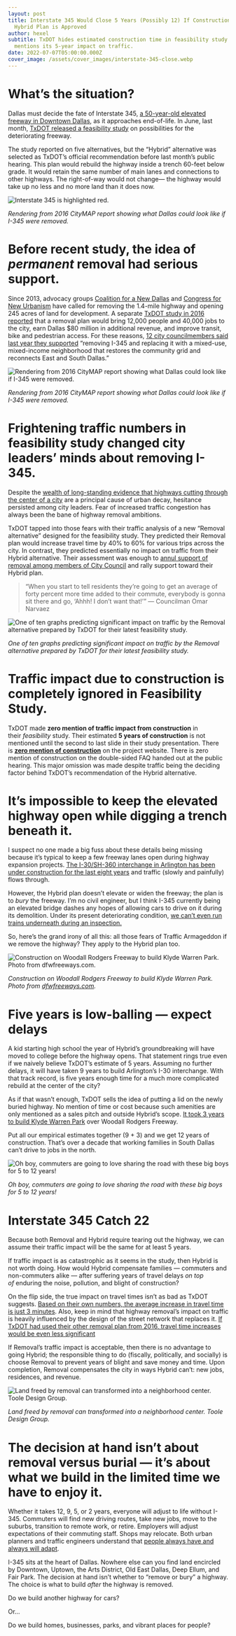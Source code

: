 ```yaml
---
layout: post
title: Interstate 345 Would Close 5 Years (Possibly 12) If Construction of TxDOT
  Hybrid Plan is Approved
author: hexel
subtitle: TxDOT hides estimated construction time in feasibility study and never
  mentions its 5-year impact on traffic.
date: 2022-07-07T05:00:00.000Z
cover_image: /assets/cover_images/interstate-345-close.webp
---
```

# What’s the situation?

Dallas must decide the fate of Interstate 345, [a 50-year-old elevated freeway in Downtown Dallas](https://www.youtube.com/watch?v=D5pyjaGW7xQ), as it approaches end-of-life. In June, last month, [TxDOT released a feasibility study](https://www.keepitmovingdallas.com/I345) on possibilities for the deteriorating freeway.

The study reported on five alternatives, but the “Hybrid” alternative was selected as TxDOT’s official recommendation before last month’s public hearing. This plan would rebuild the highway inside a trench 60-feet below grade. It would retain the same number of main lanes and connections to other highways. The right-of-way would not change— the highway would take up no less and no more land than it does now.

![Interstate 345 is highlighted red.](https://miro.medium.com/v2/resize:fit:720/format:webp/1*nQ-Sw8KCTjTBo-vsS2F3fQ.png "Interstate 345 is highlighted red.")

*Rendering from 2016 CityMAP report showing what Dallas could look like if I-345 were removed.*

# Before recent study, the idea of *permanent* removal had serious support.

Since 2013, advocacy groups [Coalition for a New Dallas](https://www.coalitionforanewdallas.org/i-345) and [Congress for New Urbanism](https://www.dmagazine.com/frontburner/2021/06/i-345-back-on-cnus-freeways-without-futures-list/) have called for removing the 1.4-mile highway and opening 245 acres of land for development. A separate [TxDOT study in 2016 reported](https://www.dmagazine.com/urbanism-transportation/2016/06/new-txdot-report-says-we-should-tear-down-i-345/) that a removal plan would bring 12,000 people and 40,000 jobs to the city, earn Dallas $80 million in additional revenue, and improve transit, bike and pedestrian access. For these reasons, [12 city councilmembers said last year they supported](https://www.coalitionforanewdallas.org/featured-posts/coalition-for-a-new-dallas-5) “removing I-345 and replacing it with a mixed-use, mixed-income neighborhood that restores the community grid and reconnects East and South Dallas.”

![Rendering from 2016 CityMAP report showing what Dallas could look like if I-345 were removed.](https://miro.medium.com/v2/resize:fit:720/format:webp/1*XQM6jMy4_k6AQcbwq_SNPQ.png "Rendering from 2016 CityMAP report showing what Dallas could look like if I-345 were removed.")

*Rendering from 2016 CityMAP report showing what Dallas could look like if I-345 were removed.*

# Frightening traffic numbers in feasibility study changed city leaders’ minds about removing I-345.

Despite the [wealth of long-standing evidence that highways cutting through the center of a city](https://www.nytimes.com/interactive/2021/05/27/climate/us-cities-highway-removal.html) are a principal cause of urban decay, hesitance persisted among city leaders. Fear of increased traffic congestion has always been the bane of highway removal ambitions.

TxDOT tapped into those fears with their traffic analysis of a new “Removal alternative” designed for the feasibility study. They predicted their Removal plan would increase travel time by 40% to 60% for various trips across the city. In contrast, they predicted essentially no impact on traffic from their Hybrid alternative. Their assessment was enough to [annul support of removal among members of City Council](https://www.dmagazine.com/frontburner/2022/06/dallas-city-council-members-walk-back-promise-to-remove-i-345/#:~:text=In%202021%2C%2012%20current%20council%20members%20said%20they%20supported%20%E2%80%9Cremoving%20I%2D345%20and%20replacing%20it%20with%20a%20mixed%2Duse%2C%20mixed%2Dincome%20neighborhood%20that%20restores%20the%20community%20grid%20and%20reconnects%20East%20and%20South%20Dallas.%E2%80%9D) and rally support toward their Hybrid plan.

> “When you start to tell residents they’re going to get an average of forty percent more time added to their commute, everybody is gonna sit there and go, ‘Ahhh! I don’t want that!’” — Councilman Omar Narvaez

![One of ten graphs predicting significant impact on traffic by the Removal alternative prepared by TxDOT for their latest feasibility study.](https://miro.medium.com/v2/resize:fit:1400/1*VZL8mu3TfD4jSVuNDwSNmQ.png "One of ten graphs predicting significant impact on traffic by the Removal alternative prepared by TxDOT for their latest feasibility study.")

*One of ten graphs predicting significant impact on traffic by the Removal alternative prepared by TxDOT for their latest feasibility study.*

# Traffic impact due to construction is completely ignored in Feasibility Study.

TxDOT made **zero mention of traffic impact from construction** in their *feasibility* study. Their estimated **5 years of construction** is not mentioned until the second to last slide in their study presentation. There is **[zero mention of construction](https://www.keepitmovingdallas.com/I345)** on the project website. There is zero mention of construction on the double-sided FAQ handed out at the public hearing. This major omission was made despite traffic being the deciding factor behind TxDOT’s recommendation of the Hybrid alternative.

# It’s impossible to keep the elevated highway open while digging a trench beneath it.

I suspect no one made a big fuss about these details being missing because it’s typical to keep a few freeway lanes open during highway expansion projects. [The I-30/SH-360 interchange in Arlington has been under construction for the last eight years](https://www.cbsnews.com/dfw/news/frustration-grows-over-i-30-sh-360-construction-arlington/) and traffic (slowly and painfully) flows through.

However, the Hybrid plan doesn’t elevate or widen the freeway; the plan is to *bury* the freeway. I’m no civil engineer, but I think I-345 currently being an elevated bridge dashes any hopes of allowing cars to drive on it during its demolition. Under its present deteriorating condition, [we can’t even run trains underneath during an inspection.](https://dartdaily.dart.org/posts/post/buses-replace-green-line-between-pearl-and-deep-ellum-stations-7-9-2022)

So, here’s the grand irony of all this: all those fears of Traffic Armageddon if we remove the highway? They apply to the Hybrid plan too.

![Construction on Woodall Rodgers Freeway to build Klyde Warren Park. Photo from dfwfreeways.com.](https://miro.medium.com/v2/resize:fit:1400/0*BRSz5TDncpXyyQqv "Construction on Woodall Rodgers Freeway to build Klyde Warren Park. Photo from dfwfreeways.com.")

*Construction on Woodall Rodgers Freeway to build Klyde Warren Park. Photo from [dfwfreeways.com](http://dfwfreeways.com/spur366/construction-park).*

# Five years is low-balling — expect delays

A kid starting high school the year of Hybrid’s groundbreaking will have moved to college before the highway opens. That statement rings true even if we naively believe TxDOT’s estimate of 5 years. Assuming no further delays, it will have taken 9 years to build Arlington’s I-30 interchange. With that track record, is five years enough time for a much more complicated rebuild at the center of the city?

As if that wasn’t enough, TxDOT sells the idea of putting a lid on the newly buried highway. No mention of time or cost because such amenities are only mentioned as a sales pitch and outside Hybrid’s scope. [It took 3 years to build Klyde Warren Park](https://www.klydewarrenpark.org/about-the-park/our-story.html) over Woodall Rodgers Freeway.

Put all our empirical estimates together (9 + 3) and we get 12 years of construction. That’s over a decade that working families in South Dallas can’t drive to jobs in the north.

![Oh boy, commuters are going to love sharing the road with these big boys for 5 to 12 years!](https://miro.medium.com/v2/resize:fit:1400/1*SeGjhe-80Rp5M6PgnrnnYw.jpeg "Oh boy, commuters are going to love sharing the road with these big boys for 5 to 12 years!")

*Oh boy, commuters are going to love sharing the road with these big boys for 5 to 12 years!*

# Interstate 345 Catch 22

Because both Removal and Hybrid require tearing out the highway, we can assume their traffic impact will be the same for at least 5 years.

If traffic impact is as catastrophic as it seems in the study, then Hybrid is not worth doing. How would Hybrid compensate families — commuters and non-commuters alike — after suffering years of travel delays *on top of* enduring the noise, pollution, and blight of construction?

On the flip side, the true impact on travel times isn’t as bad as TxDOT suggests. [Based on their own numbers, the average increase in travel time is just 3 minutes](https://medium.com/@WalkableDFW/where-the-345-feasibility-process-went-off-the-rails-fb088568cc1d). Also, keep in mind that highway removal’s impact on traffic is heavily influenced by the design of the street network that replaces it. [If TxDOT had used their other removal plan from 2016, travel time increases would be even less significant](https://www.dmagazine.com/urbanism-transportation/2016/06/new-txdot-report-says-we-should-tear-down-i-345/)

If Removal’s traffic impact is acceptable, then there is no advantage to going Hybrid; the responsible thing to do (fiscally, politically, and socially) is choose Removal to prevent years of blight and save money and time. Upon completion, Removal compensates the city in ways Hybrid can’t: new jobs, residences, and revenue.

![Land freed by removal can transformed into a neighborhood center. Toole Design Group.](https://miro.medium.com/v2/resize:fit:1400/0*C1PfFQt8QtZgJed- "Land freed by removal can transformed into a neighborhood center. Toole Design Group.")

*Land freed by removal can transformed into a neighborhood center. Toole Design Group.*

# The decision at hand isn’t about removal versus burial — it’s about what we build in the limited time we have to enjoy it.

Whether it takes 12, 9, 5, or 2 years, everyone will adjust to life without I-345. Commuters will find new driving routes, take new jobs, move to the suburbs, transition to remote work, or retire. Employers will adjust expectations of their commuting staff. Shops may relocate. Both urban planners and traffic engineers understand that [people always have and always will adapt](https://cityobservatory.org/seattle_carmaggedon/).

I-345 sits at the heart of Dallas. Nowhere else can you find land encircled by Downtown, Uptown, the Arts District, Old East Dallas, Deep Ellum, and Fair Park. The decision at hand isn’t whether to “remove or bury” a highway. The choice is what to build *after* the highway is removed.

Do we build another highway for cars?

Or…

Do we build homes, businesses, parks, and vibrant places for people?